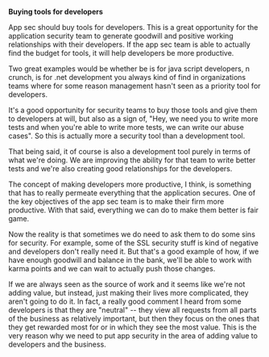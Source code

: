 **Buying tools for developers**

App sec should buy tools for developers. This is a great opportunity for the application security team to generate goodwill and positive working relationships with their developers. If the app sec team is able to actually find the budget for tools, it will help developers be more productive.

Two great examples would be whether be is for java script developers, n crunch, is for .net development you always kind of find in organizations teams where for some reason management hasn't seen as a priority tool for developers.

It's a good opportunity for security teams to buy those tools and give them to developers at will, but also as a sign of, "Hey, we need you to write more tests and when you're able to write more tests, we can write our abuse cases". So this is actually more a security tool than a development tool.

That being said, it of course is also a development tool purely in terms of what we're doing. We are improving the ability for that team to write better tests and we're also creating good relationships for the developers.

The concept of making developers more productive, I think, is something that has to really permeate everything that the application secures. One of the key objectives of the app sec team is to make their firm more productive. With that said, everything we can do to make them better is fair game.

Now the reality is that sometimes we do need to ask them to do some sins for security. For example, some of the SSL security stuff is kind of negative and developers don't really need it. But that's a good example of how, if we have enough goodwill and balance in the bank, we'll be able to work with karma points and we can wait to actually push those changes.

If we are always seen as the source of work and it seems like we're not adding value, but instead, just making their lives more complicated, they aren't going to do it. In fact, a really good comment I heard from some developers is that they are "neutral" -- they view all requests from all parts of the business as relatively important, but then they focus on the ones that they get rewarded most for or in which they see the most value. This is the very reason why we need to put app security in the area of adding value to developers and the business.
